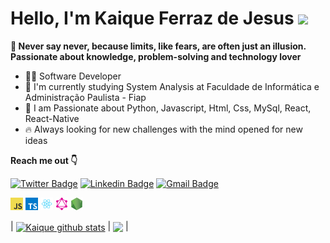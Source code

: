 # Hello, I'm Kaique Ferraz de Jesus <img src="https://raw.githubusercontent.com/MartinHeinz/MartinHeinz/master/wave.gif" width="30px">
**🌟 Never say never, because limits, like fears, are often just an illusion. Passionate about knowledge, problem-solving and technology lover**

- 👨‍💻 Software Developer
- 📕 I'm currently studying System Analysis at Faculdade de Informática e Administração Paulista - Fiap
- 🔮 I am Passionate about Python, Javascript, Html, Css, MySql, React, React-Native
- 🔥 Always looking for new challenges with the mind opened for new ideas

**Reach me out 👇**

[![Twitter Badge](https://img.shields.io/badge/-@KaiqueFj26-6633cc?style=flat-square&labelColor=6633cc&logo=twitter&logoColor=white&link=https://twitter.com/KaiqueFj26)](https://twitter.com/KaiqueFj26) [
![Linkedin Badge](https://img.shields.io/badge/-Kaique%20Ferraz-6633cc?style=flat-square&logo=Linkedin&logoColor=white&link=https://www.linkedin.com/in/Kaique-Ferraz/)](https://www.linkedin.com/in/kaique-ferraz-a9a7b7206/) 
[![Gmail Badge](https://img.shields.io/badge/-kaiqueferraz.dev@gmail.com-6633cc?style=flat-square&logo=Gmail&logoColor=white&link=mailto:kaiquelferraz@hotmail.com)](mailto:kaiqueferraz.dev@gmail.com)

<code><img height="20" alt="javascript" src="https://raw.githubusercontent.com/github/explore/80688e429a7d4ef2fca1e82350fe8e3517d3494d/topics/javascript/javascript.png"></code>
<code><img height="20" alt="typescript" src="https://raw.githubusercontent.com/github/explore/80688e429a7d4ef2fca1e82350fe8e3517d3494d/topics/typescript/typescript.png"></code>
<code><img height="20" alt="react" src="https://raw.githubusercontent.com/github/explore/80688e429a7d4ef2fca1e82350fe8e3517d3494d/topics/react/react.png"></code>
<code><img height="20" alt="graphql" src="https://raw.githubusercontent.com/github/explore/5c058a388828bb5fde0bcafd4bc867b5bb3f26f3/topics/graphql/graphql.png"></code>
<code><img height="20" alt="nodejs" src="https://raw.githubusercontent.com/github/explore/80688e429a7d4ef2fca1e82350fe8e3517d3494d/topics/nodejs/nodejs.png"></code>    




| <a href="https://github.com/KaiqueFj/github-readme-stats"><img align="center" src="https://github-readme-stats.vercel.app/api?username=KaiqueFj&show_icons=true&include_all_commits=true&theme=buefy&hide_border=true" alt="Kaique github stats" /></a> | <a href="https://github.com/KaiqueFj/github-readme-stats"><img align="center" src="https://github-readme-stats.vercel.app/api/top-langs/?username=KaiqueFj&layout=compact&theme=buefy&hide_border=true" /></a> |









